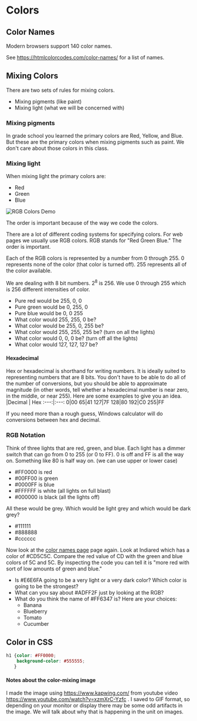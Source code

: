 # Colors

## Color Names

Modern browsers support 140 color names.  

See https://htmlcolorcodes.com/color-names/ for a list of names.

## Mixing Colors

There are two sets of rules for mixing colors.

* Mixing pigments (like paint)
* Mixing light (what we will be concerned with)

### Mixing pigments

In grade school you learned the primary colors are Red, Yellow, and Blue.  But these are the primary colors when mixing pigments such as paint.  We don't care about those colors in this class.

### Mixing light

When mixing light the primary colors are:

* Red
* Green
* Blue

![RGB Colors Demo](images/rgb.gif)

The order is important because of the way we code the colors.

There are a lot of different coding systems for specifying colors.  For web pages we usually use RGB colors.  RGB stands for "Red Green Blue."  The order is important.

Each of the RGB colors is represented by a number from 0 through 255.  0 represents none of the color (that color is turned off).  255 represents all of the color available.

We are dealing with 8 bit numbers.  2<sup>8</sup> is 256.  We use 0 through 255 which is 256 different intensities of color.

* Pure red would be 255, 0, 0
* Pure green would be 0, 255, 0
* Pure blue would be 0, 0  255
* What color would 255, 255, 0 be?
* What color would be 255, 0, 255 be?
* What color would 255, 255, 255 be? (turn on all the lights)
* What color would 0, 0, 0 be? (turn off all the lights)
* What color would 127, 127, 127 be?

#### Hexadecimal

Hex or hexadecimal is shorthand for writing numbers.  It is ideally suited to representing numbers that are 8 bits.  You don't have to be able to do all of the number of conversions, but you should be able to approximate magnitude (in other words, tell whether a hexadecimal number is near zero, in the middle, or near 255).  Here are some examples to give you an idea.
|Decimal | Hex
:---:|:---:
0|00
65|41
127|7F
128|80
192|C0
255|FF

If you need more than a rough guess, Windows calculator will do conversions between hex and decimal.

### RGB Notation

Think of three lights that are red, green, and blue.  Each light has a dimmer switch that can go from 0 to 255 (or 0 to FF).  0 is off and FF is all the way on.  Something like 80 is half way on.  (we can use upper or lower case)

* #FF0000 is red
* #00FF00 is green
* #0000FF is blue
* #FFFFFF is white (all lights on full blast)
* #000000 is black (all the lights off)

All these would be grey.  Which would be light grey and which would be dark grey?

* #111111
* #888888
* #cccccc

Now look at the [color names page](https://htmlcolorcodes.com/color-names/) page again.  Look at Indiared which has a color of #CD5C5C. Compare the red value of CD with the green and blue colors of 5C and 5C.  By inspecting the code you can tell it is "more red with sort of low amounts of green and blue."

* Is #E6E6FA going to be a very light or a very dark color?  Which color is going to be the strongest?
* What can you say about #ADFF2F just by looking at the RGB?
* What do you think the name of #FF6347 is?  Here are your choices:
  * Banana
  * Blueberry
  * Tomato
  * Cucumber

## Color in CSS

```css
h1 {color: #FF0000;
    background-color: #555555;
   }
```

#### Notes about the color-mixing image

I made the image using https://www.kapwing.com/ from youtube video https://www.youtube.com/watch?v=xzmXrC-Yzfc .  I saved to GIF format, so depending on your monitor or display there may be some odd artifacts in the image.  We will talk about why that is happening in the unit on images.
